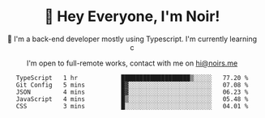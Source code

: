 <div align="center">

<h1 align="center">👋 Hey Everyone, I'm Noir! </h1>
  

 🎉  I'm a back-end developer mostly using Typescript. I'm currently learning c

   
<p align="center">

  I'm open to full-remote works, contact with me on [hi@noirs.me](mailto:hi@noirs.me)
 
 </p>
   

  
<!--START_SECTION:waka-->

```text
TypeScript   1 hr            ███████████████████▒░░░░░   77.20 %
Git Config   5 mins          █▓░░░░░░░░░░░░░░░░░░░░░░░   07.08 %
JSON         4 mins          █▓░░░░░░░░░░░░░░░░░░░░░░░   06.23 %
JavaScript   4 mins          █▒░░░░░░░░░░░░░░░░░░░░░░░   05.48 %
CSS          3 mins          █░░░░░░░░░░░░░░░░░░░░░░░░   04.01 %
```

<!--END_SECTION:waka-->
